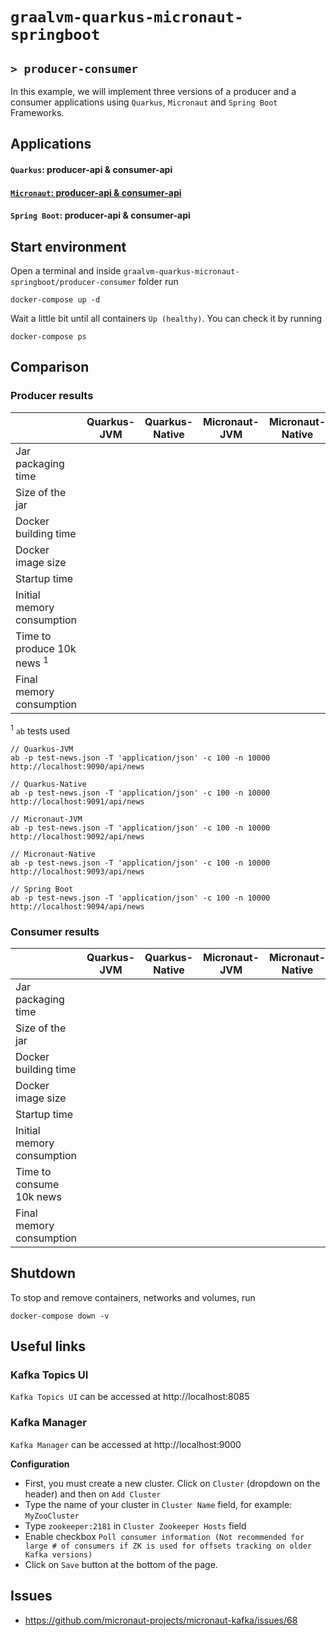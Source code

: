 # `graalvm-quarkus-micronaut-springboot`
## `> producer-consumer`

In this example, we will implement three versions of a producer and a consumer applications using `Quarkus`, `Micronaut` and `Spring Boot` Frameworks.

## Applications

#### `Quarkus`: producer-api & consumer-api

#### [`Micronaut`: producer-api & consumer-api](https://github.com/ivangfr/graalvm-quarkus-micronaut-springboot/tree/master/producer-consumer/micronaut#graalvm-quarkus-micronaut-springboot)

#### `Spring Boot`: producer-api & consumer-api

## Start environment

Open a terminal and inside `graalvm-quarkus-micronaut-springboot/producer-consumer` folder run
```
docker-compose up -d
```

Wait a little bit until all containers `Up (healthy)`. You can check it by running
```
docker-compose ps
```

## Comparison

### Producer results

|                                       | Quarkus-JVM | Quarkus-Native | Micronaut-JVM | Micronaut-Native | Spring Boot |
| ------------------------------------- | ----------- | -------------- | ------------- | ---------------- | ----------- |
| Jar packaging time                    |             |                |               |                  |             |
| Size of the jar                       |             |                |               |                  |             |
| Docker building time                  |             |                |               |                  |             |
| Docker image size                     |             |                |               |                  |             |
| Startup time                          |             |                |               |                  |             |
| Initial memory consumption            |             |                |               |                  |             |
| Time to produce 10k news <sup>1</sup> |             |                |               |                  |             |
| Final memory consumption              |             |                |               |                  |             |

<sup>1</sup> `ab` tests used
```
// Quarkus-JVM
ab -p test-news.json -T 'application/json' -c 100 -n 10000 http://localhost:9090/api/news

// Quarkus-Native
ab -p test-news.json -T 'application/json' -c 100 -n 10000 http://localhost:9091/api/news

// Micronaut-JVM
ab -p test-news.json -T 'application/json' -c 100 -n 10000 http://localhost:9092/api/news

// Micronaut-Native
ab -p test-news.json -T 'application/json' -c 100 -n 10000 http://localhost:9093/api/news

// Spring Boot
ab -p test-news.json -T 'application/json' -c 100 -n 10000 http://localhost:9094/api/news
```

### Consumer results

|                            | Quarkus-JVM | Quarkus-Native | Micronaut-JVM | Micronaut-Native | Spring Boot |
| -------------------------- | ----------- | -------------- | ------------- | ---------------- | ----------- |
| Jar packaging time         |             |                |               |                  |             |
| Size of the jar            |             |                |               |                  |             |
| Docker building time       |             |                |               |                  |             |
| Docker image size          |             |                |               |                  |             |
| Startup time               |             |                |               |                  |             |
| Initial memory consumption |             |                |               |                  |             |
| Time to consume 10k news   |             |                |               |                  |             |
| Final memory consumption   |             |                |               |                  |             |

## Shutdown

To stop and remove containers, networks and volumes, run
```
docker-compose down -v
```

## Useful links

### Kafka Topics UI
     
`Kafka Topics UI` can be accessed at http://localhost:8085

### Kafka Manager
     
`Kafka Manager` can be accessed at http://localhost:9000

**Configuration**

- First, you must create a new cluster. Click on `Cluster` (dropdown on the header) and then on `Add Cluster`
- Type the name of your cluster in `Cluster Name` field, for example: `MyZooCluster`
- Type `zookeeper:2181` in `Cluster Zookeeper Hosts` field
- Enable checkbox `Poll consumer information (Not recommended for large # of consumers if ZK is used for offsets tracking on older Kafka versions)`
- Click on `Save` button at the bottom of the page.

## Issues

- https://github.com/micronaut-projects/micronaut-kafka/issues/68